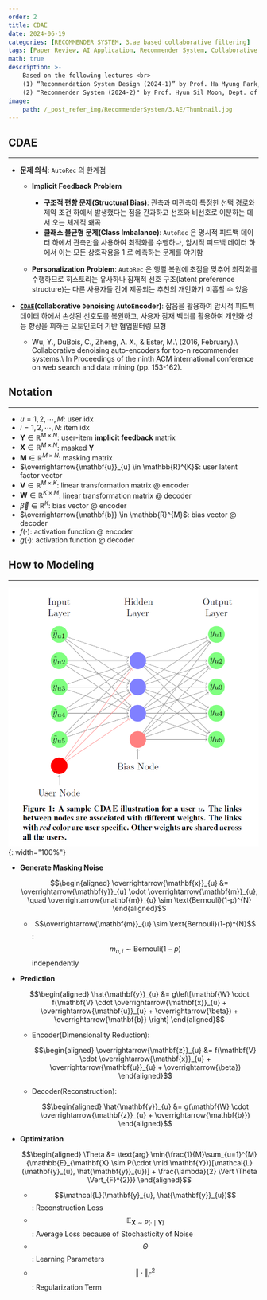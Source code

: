 ```yaml
---
order: 2
title: CDAE
date: 2024-06-19
categories: [RECOMMENDER SYSTEM, 3.ae based collaborative filtering]
tags: [Paper Review, AI Application, Recommender System, Collaborative Filtering, Autoencoder, Bayesian]
math: true
description: >-
    Based on the following lectures <br>
    (1) “Recommendation System Design (2024-1)” by Prof. Ha Myung Park, Dept. of Artificial Intelligence. College of SW, Kookmin Univ. <br>
    (2) "Recommender System (2024-2)" by Prof. Hyun Sil Moon, Dept. of Data Science, The Grad. School, Kookmin Univ.
image:
    path: /_post_refer_img/RecommenderSystem/3.AE/Thumbnail.jpg
---
```


## CDAE
-----

- **문제 의식**: `AutoRec` 의 한계점
    - **Implicit Feedback Problem**
        - **구조적 편향 문제(Structural Bias)**: 관측과 미관측이 특정한 선택 경로와 제약 조건 하에서 발생했다는 점을 간과하고 선호와 비선호로 이분하는 데서 오는 체계적 왜곡
        - **클래스 불균형 문제(Class Imbalance)**: `AutoRec` 은 명시적 피드백 데이터 하에서 관측만을 사용하여 최적화를 수행하나, 암시적 피드백 데이터 하에서 이는 모든 상호작용을 $1$ 로 예측하는 문제를 야기함

    - **Personalization Problem**: `AutoRec` 은 행렬 복원에 초점을 맞추어 최적화를 수행하므로 히스토리는 유사하나 잠재적 선호 구조(latent preference structure)는 다른 사용자들 간에 제공되는 추천의 개인화가 미흡할 수 있음

- **[`CDAE`](https://doi.org/10.1145/2835776.2835837)(`C`ollaborative `D`enoising `A`uto`E`ncoder)**: 잡음을 활용하여 암시적 피드백 데이터 하에서 손상된 선호도를 복원하고, 사용자 잠재 벡터를 활용하여 개인화 성능 향상을 꾀하는 오토인코더 기반 협업필터링 모형
    - Wu, Y., DuBois, C., Zheng, A. X., & Ester, M.\\
    (2016, February).\\
    Collaborative denoising auto-encoders for top-n recommender systems.\\
    In Proceedings of the ninth ACM international conference on web search and data mining (pp. 153-162).

## Notation
-----

- $u=1,2,\cdots,M$: user idx
- $i=1,2,\cdots,N$: item idx
- $\mathbf{Y} \in \mathbb{R}^{M \times N}$: user-item **implicit feedback** matrix
- $\mathbf{X} \in \mathbb{R}^{M \times N}$: masked $\mathbf{Y}$
- $\mathbf{M} \in \mathbb{R}^{M \times N}$: masking matrix
- $\overrightarrow{\mathbf{u}}_{u} \in \mathbb{R}^{K}$: user latent factor vector
- $\mathbf{V} \in \mathbb{R}^{M \times K}$: linear transformation matrix @ encoder
- $\mathbf{W} \in \mathbb{R}^{K \times M}$: linear transformation matrix @ decoder
- $\overrightarrow{\beta} \in \mathbb{R}^{K}$: bias vector @ encoder
- $\overrightarrow{\mathbf{b}} \in \mathbb{R}^{M}$: bias vector @ decoder
- $f(\cdot)$: activation function @ encoder
- $g(\cdot)$: activation function @ decoder

## How to Modeling
-----

![01](/_post_refer_img/RecommenderSystem/3.AE/02-01.png){: width="100%"}

- **Generate Masking Noise**

    $$\begin{aligned}
    \overrightarrow{\mathbf{x}}_{u}
    &= \overrightarrow{\mathbf{y}}_{u} \odot \overrightarrow{\mathbf{m}}_{u}, \quad \overrightarrow{\mathbf{m}}_{u} \sim \text{Bernouli}(1-p)^{N}
    \end{aligned}$$

    - $$\overrightarrow{\mathbf{m}}_{u} \sim \text{Bernouli}(1-p)^{N}$$: $$m_{u,i} \sim \text{Bernouli}(1-p)$$ independently

- **Prediction**

    $$\begin{aligned}
    \hat{\mathbf{y}}_{u}
    &= g\left[\mathbf{W} \cdot f(\mathbf{V} \cdot \overrightarrow{\mathbf{x}}_{u} + \overrightarrow{\mathbf{u}}_{u} + \overrightarrow{\beta}) + \overrightarrow{\mathbf{b}} \right]
    \end{aligned}$$

    - Encoder(Dimensionality Reduction):

        $$\begin{aligned}
        \overrightarrow{\mathbf{z}}_{u}
        &= f(\mathbf{V} \cdot \overrightarrow{\mathbf{x}}_{u} + \overrightarrow{\mathbf{u}}_{u} + \overrightarrow{\beta})
        \end{aligned}$$

    - Decoder(Reconstruction):

        $$\begin{aligned}
        \hat{\mathbf{y}}_{u}
        &= g(\mathbf{W} \cdot \overrightarrow{\mathbf{z}}_{u} + \overrightarrow{\mathbf{b}})
        \end{aligned}$$

- **Optimization**

    $$\begin{aligned}
    \Theta
    &= \text{arg} \min{\frac{1}{M}\sum_{u=1}^{M}{\mathbb{E}_{\mathbf{X} \sim P(\cdot \mid \mathbf{Y})}[\mathcal{L}(\mathbf{y}_{u}, \hat{\mathbf{y}}_{u})] + \frac{\lambda}{2} \Vert \Theta \Vert_{F}^{2}}}
    \end{aligned}$$

    - $$\mathcal{L}(\mathbf{y}_{u}, \hat{\mathbf{y}}_{u})$$: Reconstruction Loss
    - $$\mathbb{E}_{\mathbf{X} \sim P(\cdot \mid \mathbf{Y})}$$: Average Loss because of Stochasticity of Noise
    - $$\Theta$$: Learning Parameters
    - $$\Vert \cdot \Vert_{F}^{2}$$: Regularization Term